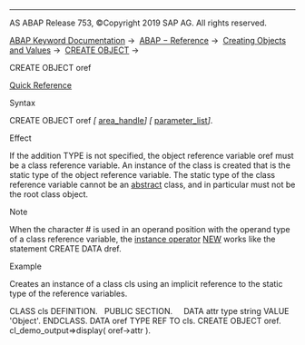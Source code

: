   

* * *

AS ABAP Release 753, ©Copyright 2019 SAP AG. All rights reserved.

[ABAP Keyword Documentation](javascript:call_link\('abenabap.htm'\)) →  [ABAP − Reference](javascript:call_link\('abenabap_reference.htm'\)) →  [Creating Objects and Values](javascript:call_link\('abencreate_objects.htm'\)) →  [CREATE OBJECT](javascript:call_link\('abapcreate_object.htm'\)) → 

CREATE OBJECT oref

[Quick Reference](javascript:call_link\('abapcreate_object_shortref.htm'\))

Syntax

CREATE OBJECT oref *\[* [area\_handle](javascript:call_link\('abapcreate_object_area_handle.htm'\))*\]* *\[* [parameter\_list](javascript:call_link\('abapcreate_object_parameters.htm'\))*\]*.

Effect

If the addition TYPE is not specified, the object reference variable oref must be a class reference variable. An instance of the class is created that is the static type of the object reference variable. The static type of the class reference variable cannot be an [abstract](javascript:call_link\('abenabstract_glosry.htm'\) "Glossary Entry") class, and in particular must not be the root class object.

Note

When the character # is used in an operand position with the operand type of a class reference variable, the [instance operator](javascript:call_link\('abeninstance_operator_glosry.htm'\) "Glossary Entry") [NEW](javascript:call_link\('abenconstructor_expression_new.htm'\)) works like the statement CREATE DATA dref.

Example

Creates an instance of a class cls using an implicit reference to the static type of the reference variables.

CLASS cls DEFINITION.
  PUBLIC SECTION.
    DATA attr type string VALUE 'Object'.
ENDCLASS.
DATA oref TYPE REF TO cls.
CREATE OBJECT oref.
cl\_demo\_output=>display( oref->attr ).